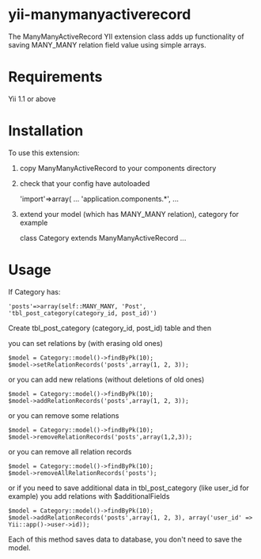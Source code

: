yii-manymanyactiverecord
=========================

The ManyManyActiveRecord YII extension class adds up functionality of saving MANY_MANY relation field value using simple arrays.

Requirements 
=========================

Yii 1.1 or above

Installation
========================= 

To use this extension:

1) copy ManyManyActiveRecord to your components directory

2) check that your config have autoloaded

	'import'=>array(
		...
		'application.components.*',
		...
		
3) extend your model (which has MANY_MANY relation), category for example

	class Category extends ManyManyActiveRecord
	...

Usage
=========================

If Category has: 

	'posts'=>array(self::MANY_MANY, 'Post', 'tbl_post_category(category_id, post_id)')

Create tbl_post_category (category_id, post_id) table and then

you can set relations by (with erasing old ones)

	$model = Category::model()->findByPk(10);
	$model->setRelationRecords('posts',array(1, 2, 3));

or you can add new relations (without deletions of old ones)

	$model = Category::model()->findByPk(10);
	$model->addRelationRecords('posts',array(1, 2, 3));

or you can remove some relations

	$model = Category::model()->findByPk(10);
	$model->removeRelationRecords('posts',array(1,2,3));

or you can remove all relation records

	$model = Category::model()->findByPk(10);
	$model->removeAllRelationRecords('posts');

or if you need to save additional data in tbl_post_category (like user_id for example) you add relations with $additionalFields 

	$model = Category::model()->findByPk(10);
	$model->addRelationRecords('posts',array(1, 2, 3), array('user_id' => Yii::app()->user->id));

Each of this method saves data to database, you don't need to save the model.